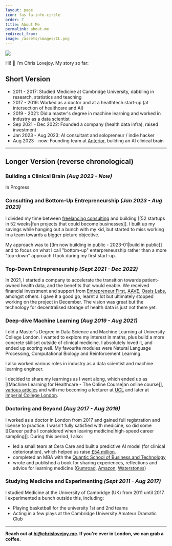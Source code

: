 ```yaml
---
layout: page
icon: fas fa-info-circle
order: 7
title: About Me
permalink: about-me
redirect_from: 
image: /assets/images/CL.png
---
```


<img src="{{ page.image }}" />

Hi! 👋 I'm Chris Lovejoy. My story so far:

## Short Version

- 2011 - 2017: Studied Medicine at Cambridge University, dabbling in research, statistics and teaching
- 2017 - 2019: Worked as a doctor and at a healthtech start-up (at intersection of healthcare and AI)
- 2019 - 2021: Did a master's degree in machine learning and worked in industry as a data scientist
- Sep 2021 - Dec 2022: Founded a company (health data infra), raised investment
- Jan 2023 - Aug 2023: AI consultant and solopreneur / indie hacker
- Aug 2023 - now: Founding team at [Anterior](http://www.anterior.com), building an AI clinical brain


---

## Longer Version (reverse chronological)

### Building a Clinical Brain *(Aug 2023 - Now)*
In Progress


### Consulting and Bottom-Up Entrepreneurship *(Jan 2023 - Aug 2023)*
I divided my time between [freelancing consulting](./services) and building [[52 startups in 52 weeks|fun projects that could become businesses]]. I built up my savings while hanging out a bunch with my kid, but started to miss working in a team towards a bigger picture objective.

My approach was to [[Im now building in public - 2023-01|build in public]] and to focus on what I call "bottom-up" enterpreneurship rather than a more "top-down" approach I took during my first start-up. <!-- TODO: update to more fleshed out article--> 


### Top-Down Entrepreneurship *(Sept 2021 - Dec 2022)*
In 2021, I started a company to accelerate the transition towards patient-owned health data, and the benefits that would enable. We received financial investment and support from [Entrepreneur First](https://www.joinef.com), [AAVE](https://aave.com), [Oasis Labs](https://www.oasislabs.com), amongst others. I gave it a good go, learnt a lot but ultimately stopped working on the project in December. The vision was great but the technology for decentralised storage of health data is just not there yet. <!-- One limiting factor was that the current ecosystem for decentralised storage of data is still maturing (and not really ready for the challenges health data storage presents).--> <!-- TODO: write article on learnings and update link here -->


### Deep-dive Machine Learning *(Aug 2019 - Aug 2021)*
I did a Master's Degree in Data Science and Machine Learning at University College London. I wanted to explore my interest in maths, plus build a more concrete skillset outside of clinical medicine. I absolutely loved it, and ended up scoring well. My favourite modules were Natural Language Processing, Computational Biology and Reinforcement Learning.

I also worked various roles in industry as a data scientist and machine learning engineer. <!-- TODO: expand on this --> 

I decided to share my learnings as I went along, which ended up as [[Machine Learning for Healthcare - The Online Course|an online course]], [various articles](https://www.chrislovejoy.me/writing)<!-- TODO: update this link to specific ML healthcare tag --> and with me becoming a lecturer at [UCL](https://www.ucl.ac.uk/health-informatics/machine-learning-healthcare) and later at [Imperial College London](./imperial).

<!-- TODO: I could mention ETP here --> 

### Doctoring and Beyond *(Aug 2017 - Aug 2019)*
I worked as a doctor in London from 2017 and gained full registration and license to practice. I wasn't fully satisfied with medicine, so did some [[Career paths I considered when leaving medicine|high-speed career sampling]]. During this period, I also:
- led a small team at Cera Care and built a predictive AI model (for clinical deterioration), which helped us raise [£54 million](https://www.homecareinsight.co.uk/cera-care-raises-54m-to-fund-expansion-and-smartcare-roll-out/).
- completed an MBA with the [Quantic School of Business and Technology](https://quantic.edu/mba/)
- wrote and published a book for sharing experiences, reflections and advice for learning medicine ([Gumroad](https://chrislovejoy.gumroad.com/l/medstudentmanual), [Amazon](https://amzn.to/2HFGoQY), [Waterstones](https://www.waterstones.com/book/the-ultimate-guide-to-being-a-medical-student/chris-lovejoy//9781912557417))


### Studying Medicine and Experimenting *(Sept 2011 - Aug 2017)*
I studied Medicine at the University of Cambridge (UK) from 2011 until 2017. I experimented a bunch outside this, including:
- Playing basketball for the university 1st and 2nd teams
- Acting in a few plays at the Cambridge University Amateur Dramatic Club
<!-- TODO: add a bunch more here-->


<!--## Pre-Sept 2011
- Growing up, I loved [playing music] - consider adding this section later-->

---

**Reach out at [hi@chrislovejoy.me](mailto:hi@chrislovejoy.me). If you're ever in London, we can grab a coffee.**
